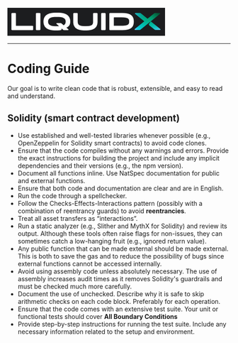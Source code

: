 ![LiquidXLogo.png](./img/LiquidXLogoDarkBg.png)

---

# Coding Guide
Our goal is to write clean code that is robust, extensible, and easy to read and understand.

## Solidity (smart contract development)
- Use established and well-tested libraries whenever possible (e.g., OpenZeppelin for Solidity smart contracts) to avoid code clones.
- Ensure that the code compiles without any warnings and errors. Provide the exact instructions for building the project and include any implicit dependencies and their versions (e.g., the npm version).
- Document all functions inline. Use NatSpec documentation for public and external functions.
- Ensure that both code and documentation are clear and are in English.
- Run the code through a spellchecker.
- Follow the Checks-Effects-Interactions pattern (possibly with a combination of reentrancy guards) to avoid __reentrancies__.
- Treat all asset transfers as “interactions”.
- Run a static analyzer (e.g., Slither and MythX for Solidity) and review its output. Although these tools often raise flags for non-issues, they can sometimes catch a low-hanging fruit (e.g., ignored return value).
- Any public function that can be made external should be made external. This is both to save the gas and to reduce the possibility of bugs since external functions cannot be accessed internally.
- Avoid using assembly code unless absolutely necessary. The use of assembly increases audit times as it removes Solidity's guardrails and must be checked much more carefully.
- Document the use of unchecked. Describe why it is safe to skip arithmetic checks on each code block. Preferably for each operation.
- Ensure that the code comes with an extensive test suite. Your unit or functional tests should cover __All Boundary Conditions__
- Provide step-by-step instructions for running the test suite. Include any necessary information related to the setup and environment.